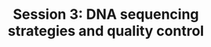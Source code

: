 ---
layout: page
title: "Session 3: DNA sequencing strategies and quality control"
parent: Sessions
nav_order: 3
permalink: /sessions/session_3/practical
toc: true
tabs: session3_tabs
---